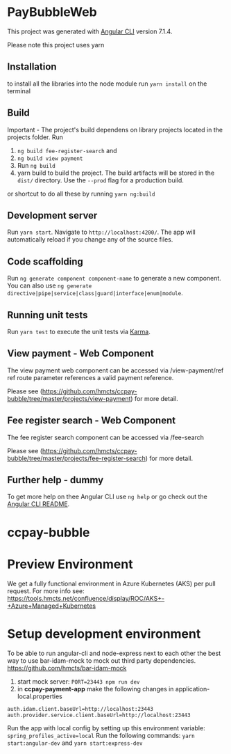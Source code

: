 # PayBubbleWeb

This project was generated with [Angular CLI](https://github.com/angular/angular-cli) version 7.1.4.

Please note this project uses yarn

## Installation

to install all the libraries into the node module run `yarn install` on the terminal

## Build

Important - The project's build dependens on library projects located in the projects folder. 
Run 
  1. `ng build fee-register-search` and 
  2. `ng build view payment` 
  3. Run `ng build` 
  4. yarn build
  to build the project. The build artifacts will be stored in the `dist/` directory. Use the `--prod` flag for a production build.

  or shortcut to do all these by running `yarn ng:build`

## Development server

Run `yarn start`. Navigate to `http://localhost:4200/`. The app will automatically reload if you change any of the source files.

## Code scaffolding

Run `ng generate component component-name` to generate a new component. You can also use `ng generate directive|pipe|service|class|guard|interface|enum|module`.

## Running unit tests

Run `yarn test` to execute the unit tests via [Karma](https://karma-runner.github.io).

## View payment - Web Component

The view payment web component can be accessed via /view-payment/ref
ref route parameter references a valid payment reference.

Please see (https://github.com/hmcts/ccpay-bubble/tree/master/projects/view-payment) for more detail.

## Fee register search - Web Component

The fee register search component can be accessed via /fee-search

Please see (https://github.com/hmcts/ccpay-bubble/tree/master/projects/fee-register-search) for more detail.

## Further help - dummy

To get more help on thee Angular CLI use `ng help` or go check out the [Angular CLI README](https://github.com/angular/angular-cli/blob/master/README.md).
# ccpay-bubble


# Preview Environment
We get a fully functional environment in Azure Kubernetes (AKS) per pull request. For more info see: https://tools.hmcts.net/confluence/display/ROC/AKS+-+Azure+Managed+Kubernetes

# Setup development environment

To be able to run angular-cli and node-express next to each other the best way to use bar-idam-mock to mock out third party dependencies. https://github.com/hmcts/bar-idam-mock

1. start mock server: `PORT=23443 npm run dev`
2. in **ccpay-payment-app** make the following changes in application-local.properties

```
auth.idam.client.baseUrl=http://localhost:23443
auth.provider.service.client.baseUrl=http://localhost:23443
```  


   Run the app with local config by setting up this environment variable: `spring_profiles_active=local`
   Run the following commands: `yarn start:angular-dev` and `yarn start:express-dev`
